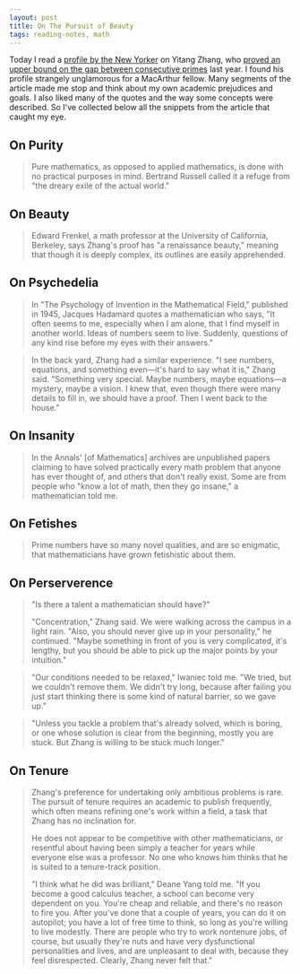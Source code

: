 ```yaml
---
layout: post
title: On The Pursuit of Beauty
tags: reading-notes, math
---
```


Today I read a [profile by the New Yorker](http://www.newyorker.com/magazine/2015/02/02/pursuit-beauty) on Yitang Zhang, who [proved an upper bound on the gap between consecutive primes](http://annals.math.princeton.edu/2014/179-3/p07) last year. I found his profile strangely unglamorous for a MacArthur fellow. Many segments of the article made me stop and think about my own academic prejudices and goals. I also liked many of the quotes and the way some concepts were described. So I've collected below all the snippets from the article that caught my eye.


## On Purity

> Pure mathematics, as opposed to applied mathematics, is done with no practical purposes in mind. Bertrand Russell called it a refuge from "the dreary exile of the actual world."

## On Beauty

> Edward Frenkel, a math professor at the University of California, Berkeley, says Zhang's proof has "a renaissance beauty," meaning that though it is deeply complex, its outlines are easily apprehended.

## On Psychedelia

> In "The Psychology of Invention in the Mathematical Field," published in 1945, Jacques Hadamard quotes a mathematician who says, "It often seems to me, especially when I am alone, that I find myself in another world. Ideas of numbers seem to live. Suddenly, questions of any kind rise before my eyes with their answers."

> In the back yard, Zhang had a similar experience. "I see numbers, equations, and something even—it's hard to say what it is," Zhang said. "Something very special. Maybe numbers, maybe equations—a mystery, maybe a vision. I knew that, even though there were many details to fill in, we should have a proof. Then I went back to the house." 

## On Insanity

> In the Annals' [of Mathematics] archives are unpublished papers claiming to have solved practically every math problem that anyone has ever thought of, and others that don't really exist. Some are from people who "know a lot of math, then they go insane," a mathematician told me.

## On Fetishes

> Prime numbers have so many novel qualities, and are so enigmatic, that mathematicians have grown fetishistic about them.

## On Perserverence

> "Is there a talent a mathematician should have?"
>
> "Concentration," Zhang said. We were walking across the campus in a light rain. "Also, you should never give up in your personality," he continued. "Maybe something in front of you is very complicated, it's lengthy, but you should be able to pick up the major points by your intuition."

> "Our conditions needed to be relaxed," Iwaniec told me. "We tried, but we couldn't remove them. We didn't try long, because after failing you just start thinking there is some kind of natural barrier, so we gave up."

> "Unless you tackle a problem that's already solved, which is boring, or one whose solution is clear from the beginning, mostly you are stuck. But Zhang is willing to be stuck much longer."

## On Tenure

> Zhang's preference for undertaking only ambitious problems is rare. The pursuit of tenure requires an academic to publish frequently, which often means refining one's work within a field, a task that Zhang has no inclination for.
>
> He does not appear to be competitive with other mathematicians, or resentful about having been simply a teacher for years while everyone else was a professor. No one who knows him thinks that he is suited to a tenure-track position.
>
> "I think what he did was brilliant," Deane Yang told me. "If you become a good calculus teacher, a school can become very dependent on you. You're cheap and reliable, and there's no reason to fire you. After you've done that a couple of years, you can do it on autopilot; you have a lot of free time to think, so long as you're willing to live modestly. There are people who try to work nontenure jobs, of course, but usually they're nuts and have very dysfunctional personalities and lives, and are unpleasant to deal with, because they feel disrespected. Clearly, Zhang never felt that."
